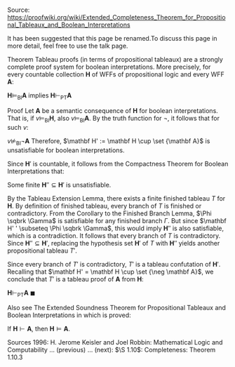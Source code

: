 # 

Source: https://proofwiki.org/wiki/Extended_Completeness_Theorem_for_Propositional_Tableaux_and_Boolean_Interpretations


It has been suggested that this page be renamed.To discuss this page in more detail, feel free to use the talk page.


Theorem
Tableau proofs (in terms of propositional tableaux) are a strongly complete proof system for boolean interpretations.
More precisely, for every countable collection $\mathbf H$ of WFFs of propositional logic and every WFF $\mathbf A$:

$\mathbf H \models_{\mathrm{BI} } \mathbf A$ implies $\mathbf H \vdash_{\mathrm{PT} } \mathbf A$


Proof
Let $\mathbf A$ be a semantic consequence of $\mathbf H$ for boolean interpretations.
That is, if $v \models_{\mathrm{BI} } \mathbf H$, also $v \models_{\mathrm{BI} } \mathbf A$.
By the truth function for $\neg$, it follows that for such $v$:

$v \not\models_{\mathrm{BI}} \neg \mathbf A$
Therefore, $\mathbf H' := \mathbf H \cup \set {\mathbf A}$ is unsatisfiable for boolean interpretations.

Since $\mathbf H'$ is countable, it follows from the Compactness Theorem for Boolean Interpretations that:

Some finite $\mathbf H' ' \subseteq \mathbf H'$ is unsatisfiable.

By the Tableau Extension Lemma, there exists a finite finished tableau $T$ for $\mathbf H$.
By definition of finished tableau, every branch of $T$ is finished or contradictory.
From the Corollary to the Finished Branch Lemma, $\Phi \sqbrk \Gamma$ is satisfiable for any finished branch $\Gamma$.
But since $\mathbf H' ' \subseteq \Phi \sqbrk \Gamma$, this would imply $\mathbf H' '$ is also satisfiable, which is a contradiction.
It follows that every branch of $T$ is contradictory.
Since $\mathbf H' ' \subseteq \mathbf H'$, replacing the hypothesis set $\mathbf H'$ of $T$ with $\mathbf H' '$ yields another propositional tableau $T'$.

Since every branch of $T'$ is contradictory, $T'$ is a tableau confutation of $\mathbf H'$.
Recalling that $\mathbf H' = \mathbf H \cup \set {\neg \mathbf A}$, we conclude that $T'$ is a tableau proof of $\mathbf A$ from $\mathbf H$:

$\mathbf H \vdash_{\mathrm{PT} } \mathbf A$
$\blacksquare$


Also see
The Extended Soundness Theorem for Propositional Tableaux and Boolean Interpretations in which is proved:

If $\mathbf H \vdash \mathbf A$, then $\mathbf H \models \mathbf A$.


Sources
1996: H. Jerome Keisler and Joel Robbin: Mathematical Logic and Computability ... (previous) ... (next): $\S 1.10$: Completeness: Theorem $1.10.3$




